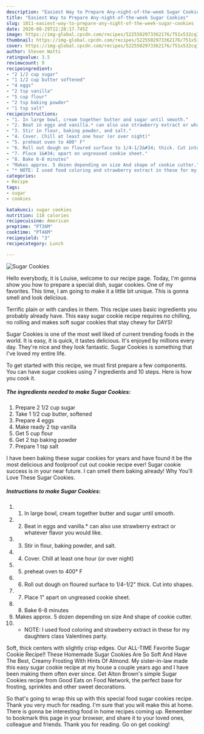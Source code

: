 ```yaml
---
description: "Easiest Way to Prepare Any-night-of-the-week Sugar Cookies"
title: "Easiest Way to Prepare Any-night-of-the-week Sugar Cookies"
slug: 1011-easiest-way-to-prepare-any-night-of-the-week-sugar-cookies
date: 2020-08-29T22:28:17.745Z
image: https://img-global.cpcdn.com/recipes/5225502973362176/751x532cq70/sugar-cookies-recipe-main-photo.jpg
thumbnail: https://img-global.cpcdn.com/recipes/5225502973362176/751x532cq70/sugar-cookies-recipe-main-photo.jpg
cover: https://img-global.cpcdn.com/recipes/5225502973362176/751x532cq70/sugar-cookies-recipe-main-photo.jpg
author: Steven Watts
ratingvalue: 3.5
reviewcount: 9
recipeingredient:
- "2 1/2 cup sugar"
- "1 1/2 cup butter softened"
- "4 eggs"
- "2 tsp vanilla"
- "5 cup flour"
- "2 tsp baking powder"
- "1 tsp salt"
recipeinstructions:
- "1. In large bowl, cream together butter and sugar until smooth."
- "2. Beat in eggs and vanilla.* can also use strawberry extract or whatever flavor you would like."
- "3. Stir in flour, baking powder, and salt."
- "4. Cover. Chill at least one hour (or over night)"
- "5. preheat oven to 400° F"
- "6. Roll out dough on floured surface to 1/4-1/2&#34; thick. Cut into shapes."
- "7. Place 1&#34; apart on ungreased cookie sheet."
- "8. Bake 6-8 minutes"
- "Makes approx. 5 dozen depending on size And shape of cookie cutter."
- "* NOTE: I used food coloring and strawberry extract in these for my daughters class Valentines party."
categories:
- Recipe
tags:
- sugar
- cookies

katakunci: sugar cookies 
nutrition: 118 calories
recipecuisine: American
preptime: "PT36M"
cooktime: "PT46M"
recipeyield: "3"
recipecategory: Lunch

---
```



![Sugar Cookies](https://img-global.cpcdn.com/recipes/5225502973362176/751x532cq70/sugar-cookies-recipe-main-photo.jpg)

Hello everybody, it is Louise, welcome to our recipe page. Today, I'm gonna show you how to prepare a special dish, sugar cookies. One of my favorites. This time, I am going to make it a little bit unique. This is gonna smell and look delicious.

Terrific plain or with candies in them. This recipe uses basic ingredients you probably already have. This easy sugar cookie recipe requires no chilling, no rolling and makes soft sugar cookies that stay chewy for DAYS!

Sugar Cookies is one of the most well liked of current trending foods in the world. It is easy, it is quick, it tastes delicious. It's enjoyed by millions every day. They're nice and they look fantastic. Sugar Cookies is something that I've loved my entire life.


To get started with this recipe, we must first prepare a few components. You can have sugar cookies using 7 ingredients and 10 steps. Here is how you cook it.

<!--inarticleads1-->

##### The ingredients needed to make Sugar Cookies:

1. Prepare 2 1/2 cup sugar
1. Take 1 1/2 cup butter, softened
1. Prepare 4 eggs
1. Make ready 2 tsp vanilla
1. Get 5 cup flour
1. Get 2 tsp baking powder
1. Prepare 1 tsp salt


I have been baking these sugar cookies for years and have found it be the most delicious and foolproof cut out cookie recipe ever! Sugar cookie success is in your near future. I can smell them baking already! Why You&#39;ll Love These Sugar Cookies. 

<!--inarticleads2-->

##### Instructions to make Sugar Cookies:

1. 1. In large bowl, cream together butter and sugar until smooth.
1. 2. Beat in eggs and vanilla.* can also use strawberry extract or whatever flavor you would like.
1. 3. Stir in flour, baking powder, and salt.
1. 4. Cover. Chill at least one hour (or over night)
1. 5. preheat oven to 400° F
1. 6. Roll out dough on floured surface to 1/4-1/2&#34; thick. Cut into shapes.
1. 7. Place 1&#34; apart on ungreased cookie sheet.
1. 8. Bake 6-8 minutes
1. Makes approx. 5 dozen depending on size And shape of cookie cutter.
1. * NOTE: I used food coloring and strawberry extract in these for my daughters class Valentines party.


Soft, thick centers with slightly crisp edges. Our ALL-TIME Favorite Sugar Cookie Recipe!! These Homemade Sugar Cookies Are So Soft And Have The Best, Creamy Frosting With Hints Of Almond. My sister-in-law made this easy sugar cookie recipe at my house a couple years ago and I have been making them often ever since. Get Alton Brown&#39;s simple Sugar Cookies recipe from Good Eats on Food Network, the perfect base for frosting, sprinkles and other sweet decorations. 

So that's going to wrap this up with this special food sugar cookies recipe. Thank you very much for reading. I'm sure that you will make this at home. There is gonna be interesting food in home recipes coming up. Remember to bookmark this page in your browser, and share it to your loved ones, colleague and friends. Thank you for reading. Go on get cooking!
